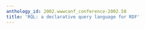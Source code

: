 ```yaml
---
anthology_id: 2002.wwwconf_conference-2002.58
title: 'RQL: a declarative query language for RDF'
---
```

